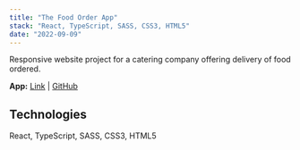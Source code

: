 ```yaml
---
title: "The Food Order App"
stack: "React, TypeScript, SASS, CSS3, HTML5"
date: "2022-09-09"
---
```


Responsive website project for a catering company offering delivery of food ordered.

**App:** [Link](https://dawidmarek95x.github.io/food-order-app/) | [GitHub](https://github.com/dawidmarek95x/food-order-app)

## Technologies

React, TypeScript, SASS, CSS3, HTML5
